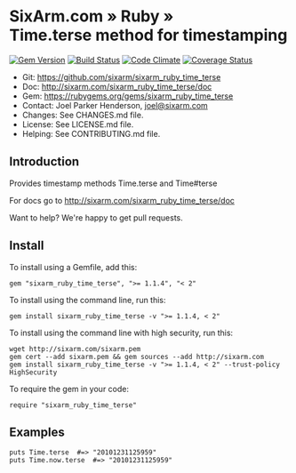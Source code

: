 # SixArm.com » Ruby » <br> Time.terse method for timestamping

<!--HEADER-OPEN-->

[![Gem Version](https://badge.fury.io/rb/sixarm_ruby_time_terse.svg)](http://badge.fury.io/rb/sixarm_ruby_time_terse)
[![Build Status](https://travis-ci.org/SixArm/sixarm_ruby_time_terse.png)](https://travis-ci.org/SixArm/sixarm_ruby_time_terse)
[![Code Climate](https://codeclimate.com/github/SixArm/sixarm_ruby_time_terse.png)](https://codeclimate.com/github/SixArm/sixarm_ruby_time_terse)
[![Coverage Status](https://coveralls.io/repos/SixArm/sixarm_ruby_time_terse/badge.svg?branch=master&service=github)](https://coveralls.io/github/SixArm/sixarm_ruby_time_terse?branch=master)

* Git: <https://github.com/sixarm/sixarm_ruby_time_terse>
* Doc: <http://sixarm.com/sixarm_ruby_time_terse/doc>
* Gem: <https://rubygems.org/gems/sixarm_ruby_time_terse>
* Contact: Joel Parker Henderson, <joel@sixarm.com>
* Changes: See CHANGES.md file.
* License: See LICENSE.md file.
* Helping: See CONTRIBUTING.md file.

<!--HEADER-SHUT-->


## Introduction

Provides timestamp methods Time.terse and Time#terse

For docs go to <http://sixarm.com/sixarm_ruby_time_terse/doc>

Want to help? We're happy to get pull requests.


<!--INSTALL-OPEN-->

## Install

To install using a Gemfile, add this:

    gem "sixarm_ruby_time_terse", ">= 1.1.4", "< 2"

To install using the command line, run this:

    gem install sixarm_ruby_time_terse -v ">= 1.1.4, < 2"

To install using the command line with high security, run this:

    wget http://sixarm.com/sixarm.pem
    gem cert --add sixarm.pem && gem sources --add http://sixarm.com
    gem install sixarm_ruby_time_terse -v ">= 1.1.4, < 2" --trust-policy HighSecurity

To require the gem in your code:

    require "sixarm_ruby_time_terse"

<!--INSTALL-SHUT-->


## Examples

    puts Time.terse  #=> "20101231125959"
    puts Time.now.terse  #=> "20101231125959"
